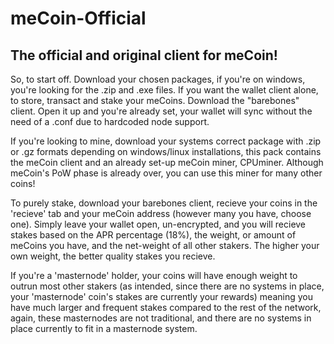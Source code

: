 # meCoin-Official
The official and original client for meCoin!
-------------------------
So, to start off. Download your chosen packages, if you're on windows, you're looking for the .zip and .exe files. If you want the wallet client alone, to store, transact and stake your meCoins. Download the "barebones" client. Open it up and you're already set, your wallet will sync without the need of a .conf due to hardcoded node support.

If you're looking to mine, download your systems correct package with .zip or .gz formats depending on windows/linux installations, this pack contains the meCoin client and an already set-up meCoin miner, CPUminer. Although meCoin's PoW phase is already over, you can use this miner for many other coins!

To purely stake, download your barebones client, recieve your coins in the 'recieve' tab and your meCoin address (however many you have, choose one). Simply leave your wallet open, un-encrypted, and you will recieve stakes based on the APR percentage (18%), the weight, or amount of meCoins you have, and the net-weight of all other stakers. The higher your own weight, the better quality stakes you recieve.

If you're a 'masternode' holder, your coins will have enough weight to outrun most other stakers (as intended, since there are no systems in place, your 'masternode' coin's stakes are currently your rewards) meaning you have much larger and frequent stakes compared to the rest of the network, again, these masternodes are not traditional, and there are no systems in place currently to fit in a masternode system.
